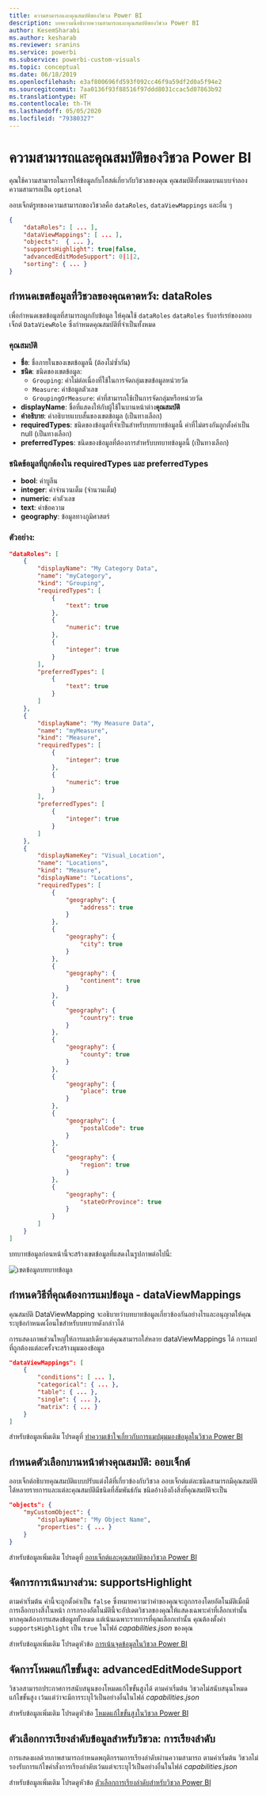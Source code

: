 ```yaml
---
title: ความสามารถและคุณสมบัติของวิชวล Power BI
description: บทความนี้อธิบายความสามารถและคุณสมบัติของวิชวล Power BI
author: KesemSharabi
ms.author: kesharab
ms.reviewer: sranins
ms.service: powerbi
ms.subservice: powerbi-custom-visuals
ms.topic: conceptual
ms.date: 06/18/2019
ms.openlocfilehash: e3af800696fd593f092cc46f9a59df2d0a5f94e2
ms.sourcegitcommit: 7aa0136f93f88516f97ddd8031ccac5d07863b92
ms.translationtype: HT
ms.contentlocale: th-TH
ms.lasthandoff: 05/05/2020
ms.locfileid: "79380327"
---
```

# <a name="capabilities-and-properties-of-power-bi-visuals"></a>ความสามารถและคุณสมบัติของวิชวล Power BI 

คุณใช้ความสามารถในการให้ข้อมูลกับโฮสต์เกี่ยวกับวิชวลของคุณ คุณสมบัติทั้งหมดบนแบบจำลองความสามารถเป็น `optional`

ออบเจ็กต์รูทของความสามารถของวิชวลคือ `dataRoles`, `dataViewMappings` และอื่น ๆ

```json
{
    "dataRoles": [ ... ],
    "dataViewMappings": [ ... ],
    "objects":  { ... },
    "supportsHighlight": true|false,
    "advancedEditModeSupport": 0|1|2,
    "sorting": { ... }
}

```

## <a name="define-the-data-fields-that-your-visual-expects-dataroles"></a>กำหนดเขตข้อมูลที่วิชวลของคุณคาดหวัง: dataRoles

เพื่อกำหนดเขตข้อมูลที่สามารถผูกกับข้อมูล ให้คุณใช้ `dataRoles` `dataRoles` รับอาร์เรย์ของออบเจ็กต์ `DataViewRole` ซึ่งกำหนดคุณสมบัติที่จำเป็นทั้งหมด

### <a name="properties"></a>คุณสมบัติ

* **ชื่อ**: ชื่อภายในของเขตข้อมูลนี้ (ต้องไม่ซ้ำกัน)
* **ชนิด**: ชนิดของเขตข้อมูล:
    * `Grouping`: ค่าไม่ต่อเนื่องที่ใช้ในการจัดกลุ่มเขตข้อมูลหน่วยวัด
    * `Measure`: ค่าข้อมูลตัวเลข
    * `GroupingOrMeasure`: ค่าที่สามารถใช้เป็นการจัดกลุ่มหรือหน่วยวัด
* **displayName**: ชื่อที่แสดงให้กับผู้ใช้ในบานหน้าต่าง**คุณสมบัติ**
* **คำอธิบาย**: คำอธิบายแบบสั้นของเขตข้อมูล (เป็นทางเลือก)
* **requiredTypes**: ชนิดของข้อมูลที่จำเป็นสำหรับบทบาทข้อมูลนี้ ค่าที่ไม่ตรงกันถูกตั้งค่าเป็น null (เป็นทางเลือก)
* **preferredTypes**: ชนิดของข้อมูลที่ต้องการสำหรับบทบาทข้อมูลนี้ (เป็นทางเลือก)

### <a name="valid-data-types-in-requiredtypes-and-preferredtypes"></a>ชนิดข้อมูลที่ถูกต้องใน requiredTypes และ preferredTypes

* **bool**: ค่าบูลีน
* **integer**: ค่าจำนวนเต็ม (จำนวนเต็ม)
* **numeric**: ค่าตัวเลข
* **text**: ค่าข้อความ
* **geography**: ข้อมูลทางภูมิศาสตร์

### <a name="example"></a>ตัวอย่าง:

```json
"dataRoles": [
    {
        "displayName": "My Category Data",
        "name": "myCategory",
        "kind": "Grouping",
        "requiredTypes": [
            {
                "text": true
            },
            {
                "numeric": true
            },
            {
                "integer": true
            }
        ],
        "preferredTypes": [
            {
                "text": true
            }
        ]
    },
    {
        "displayName": "My Measure Data",
        "name": "myMeasure",
        "kind": "Measure",
        "requiredTypes": [
            {
                "integer": true
            },
            {
                "numeric": true
            }
        ],
        "preferredTypes": [
            {
                "integer": true
            }
        ]
    },
    {
        "displayNameKey": "Visual_Location",
        "name": "Locations",
        "kind": "Measure",
        "displayName": "Locations",
        "requiredTypes": [
            {
                "geography": {
                    "address": true
                }
            },
            {
                "geography": {
                    "city": true
                }
            },
            {
                "geography": {
                    "continent": true
                }
            },
            {
                "geography": {
                    "country": true
                }
            },
            {
                "geography": {
                    "county": true
                }
            },
            {
                "geography": {
                    "place": true
                }
            },
            {
                "geography": {
                    "postalCode": true
                }
            },
            {
                "geography": {
                    "region": true
                }
            },
            {
                "geography": {
                    "stateOrProvince": true
                }
            }
        ]
    }
]
```

บทบาทข้อมูลก่อนหน้านี้จะสร้างเขตข้อมูลที่แสดงในรูปภาพต่อไปนี้:

![เขตข้อมูลบทบาทข้อมูล](media/capabilities/data-role-display.png)

## <a name="define-how-you-want-the-data-mapped-dataviewmappings"></a>กำหนดวิธีที่คุณต้องการแมปข้อมูล - dataViewMappings

คุณสมบัติ DataViewMapping จะอธิบายว่าบทบาทข้อมูลเกี่ยวข้องกันอย่างไรและอนุญาตให้คุณระบุข้อกำหนดเงื่อนไขสำหรับบทบาทดังกล่าวได้

การแสดงภาพส่วนใหญ่ให้การแมปเดียวแต่คุณสามารถใส่หลาย dataViewMappings ได้ การแมปที่ถูกต้องแต่ละครั้งจะสร้างมุมมองข้อมูล 

```json
"dataViewMappings": [
    {
        "conditions": [ ... ],
        "categorical": { ... },
        "table": { ... },
        "single": { ... },
        "matrix": { ... }
    }
]
```

สำหรับข้อมูลเพิ่มเติม โปรดดูที่ [ทำความเข้าใจเกี่ยวกับการแมปมุมมองข้อมูลในวิชวล Power BI](dataview-mappings.md)

## <a name="define-property-pane-options-objects"></a>กำหนดตัวเลือกบานหน้าต่างคุณสมบัติ: ออบเจ็กต์

ออบเจ็กต์อธิบายคุณสมบัติแบบปรับแต่งได้ที่เกี่ยวข้องกับวิชวล ออบเจ็กต์แต่ละชนิดสามารถมีคุณสมบัติได้หลายรายการและแต่ละคุณสมบัติมีชนิดที่สัมพันธ์กัน ชนิดอ้างอิงถึงสิ่งที่คุณสมบัติจะเป็น 

```json
"objects": {
    "myCustomObject": {
        "displayName": "My Object Name",
        "properties": { ... }
    }
}
```

สำหรับข้อมูลเพิ่มเติม โปรดดูที่ [ออบเจ็กต์และคุณสมบัติของวิชวล Power BI](objects-properties.md)

## <a name="handle-partial-highlighting-supportshighlight"></a>จัดการการเน้นบางส่วน: supportsHighlight

ตามค่าเริ่มต้น ค่านี้จะถูกตั้งค่าเป็น `false` ซึ่งหมายความว่าค่าของคุณจะถูกกรองโดยอัตโนมัติเมื่อมีการเลือกบางสิ่งในหน้า การกรองอัตโนมัตินี้จะอัปเดตวิชวลของคุณให้แสดงเฉพาะค่าที่เลือกเท่านั้น หากคุณต้องการแสดงข้อมูลทั้งหมด แต่เน้นเฉพาะรายการที่คุณเลือกเท่านั้น คุณต้องตั้งค่า `supportsHighlight` เป็น `true` ในไฟล์ *capabilities.json* ของคุณ

สำหรับข้อมูลเพิ่มเติม โปรดดูหัวข้อ [การเน้นจุดข้อมูลในวิชวล Power BI](highlight.md)

## <a name="handle-advanced-edit-mode-advancededitmodesupport"></a>จัดการโหมดแก้ไขขั้นสูง: advancedEditModeSupport

วิชวลสามารถประกาศการสนับสนุนของโหมดแก้ไขขั้นสูงได้ ตามค่าเริ่มต้น วิชวลไม่สนับสนุนโหมดแก้ไขขั้นสูง เว้นแต่ว่าจะมีการระบุไว้เป็นอย่างอื่นในไฟล์ *capabilities.json*

สำหรับข้อมูลเพิ่มเติม โปรดดูหัวข้อ [โหมดแก้ไขขั้นสูงในวิชวล Power BI](advanced-edit-mode.md)

## <a name="data-sorting-options-for-visual-sorting"></a>ตัวเลือกการเรียงลำดับข้อมูลสำหรับวิชวล: การเรียงลำดับ

การแสดงผลด้วยภาพสามารถกำหนดพฤติกรรมการเรียงลำดับผ่านความสามารถ ตามค่าเริ่มต้น วิชวลไม่รองรับการแก้ไขคำสั่งการเรียงลำดับเว้นแต่จะระบุไว้เป็นอย่างอื่นในไฟล์ *capabilities.json*

สำหรับข้อมูลเพิ่มเติม โปรดดูหัวข้อ [ตัวเลือกการเรียงลำดับสำหรับวิชวล Power BI](sort-options.md)
